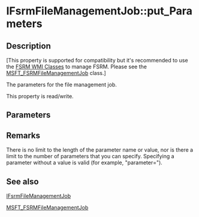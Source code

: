 # IFsrmFileManagementJob::put_Parameters

## Description

[This property is supported for compatibility but it's recommended to use the
[FSRM WMI Classes](https://learn.microsoft.com/previous-versions/windows/desktop/fsrm/fsrm-wmi-classes) to manage FSRM. Please see the
[MSFT_FSRMFileManagementJob](https://learn.microsoft.com/previous-versions/windows/desktop/fsrm/msft-fsrmfilemanagementjob) class.]

The parameters for the file management job.

This property is read/write.

## Parameters

## Remarks

There is no limit to the length of the parameter name or value, nor is there a limit to the number of
parameters that you can specify. Specifying a parameter without a value is valid (for example,
"parameter=").

## See also

[IFsrmFileManagementJob](https://learn.microsoft.com/previous-versions/windows/desktop/api/fsrmreports/nn-fsrmreports-ifsrmfilemanagementjob)

[MSFT_FSRMFileManagementJob](https://learn.microsoft.com/previous-versions/windows/desktop/fsrm/msft-fsrmfilemanagementjob)